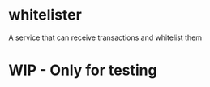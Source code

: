 # whitelister
A service that can receive  transactions and whitelist them

# WIP - Only for testing
